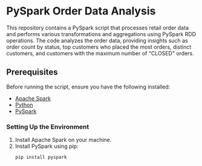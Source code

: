 # PySpark Order Data Analysis

This repository contains a PySpark script that processes retail order data and performs various transformations and aggregations using PySpark RDD operations. The code analyzes the order data, providing insights such as order count by status, top customers who placed the most orders, distinct customers, and customers with the maximum number of "CLOSED" orders.

## Prerequisites

Before running the script, ensure you have the following installed:

- [Apache Spark](https://spark.apache.org/downloads.html)
- [Python](https://www.python.org/downloads/)
- [PySpark](https://spark.apache.org/docs/latest/api/python/)

### Setting Up the Environment

1. Install Apache Spark on your machine.
2. Install PySpark using pip:
   ```bash
   pip install pyspark
